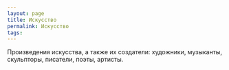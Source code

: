 ```yaml
---
layout: page
title: Искусство
permalink: Искусство
tags: 
---
```

Произведения искусства, а также их создатели: художники, музыканты, скульпторы, писатели, поэты, артисты.